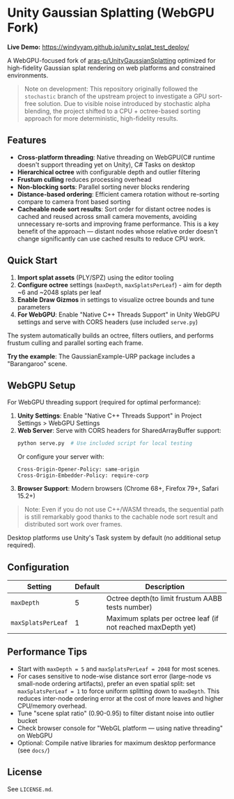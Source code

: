 # Unity Gaussian Splatting (WebGPU Fork)

**Live Demo:** https://windyyam.github.io/unity_splat_test_deploy/

A WebGPU-focused fork of [aras-p/UnityGaussianSplatting](https://github.com/aras-p/UnityGaussianSplatting) optimized for high-fidelity Gaussian splat rendering on web platforms and constrained environments.

> Note on development: This repository originally followed the `stochastic` branch of the upstream project to investigate a GPU sort-free solution. Due to visible noise introduced by stochastic alpha blending, the project shifted to a CPU + octree-based sorting approach for more deterministic, high-fidelity results.

## Features
- **Cross-platform threading**: Native threading on WebGPU(C# runtime doesn't support threading yet on Unity), C# Tasks on desktop
- **Hierarchical octree** with configurable depth and outlier filtering
- **Frustum culling** reduces processing overhead
- **Non-blocking sorts**: Parallel sorting never blocks rendering
- **Distance-based ordering**: Efficient camera rotation without re-sorting compare to camera front based sorting
- **Cacheable node sort results**: Sort order for distant octree nodes is cached and reused across small camera movements, avoiding unnecessary re-sorts and improving frame performance. This is a key benefit of the approach — distant nodes whose relative order doesn't change significantly can use cached results to reduce CPU work.

## Quick Start
1. **Import splat assets** (PLY/SPZ) using the editor tooling
2. **Configure octree** settings (`maxDepth`, `maxSplatsPerLeaf`) - aim for depth ~6 and ~2048 splats per leaf
3. **Enable Draw Gizmos** in settings to visualize octree bounds and tune parameters
4. **For WebGPU**: Enable "Native C++ Threads Support" in Unity WebGPU settings and serve with CORS headers (use included `serve.py`)

The system automatically builds an octree, filters outliers, and performs frustum culling and parallel sorting each frame.

**Try the example**: The GaussianExample-URP package includes a "Barangaroo" scene.

## WebGPU Setup
For WebGPU threading support (required for optimal performance):

1. **Unity Settings**: Enable "Native C++ Threads Support" in Project Settings > WebGPU Settings
2. **Web Server**: Serve with CORS headers for SharedArrayBuffer support:
   ```bash
   python serve.py  # Use included script for local testing
   ```
   Or configure your server with:
   ```
   Cross-Origin-Opener-Policy: same-origin
   Cross-Origin-Embedder-Policy: require-corp
   ```
3. **Browser Support**: Modern browsers (Chrome 68+, Firefox 79+, Safari 15.2+)

> Note: Even if you do not use C++/WASM threads, the sequential path is still remarkably good thanks to the cachable node sort result and distributed sort work over frames.

Desktop platforms use Unity's Task system by default (no additional setup required).

## Configuration
| Setting | Default | Description |
|---------|---------|-------------|
| `maxDepth` | 5 | Octree depth(to limit frustum AABB tests number) |
| `maxSplatsPerLeaf` | 1 | Maximum splats per octree leaf (if not reached maxDepth yet) |

## Performance Tips
- Start with `maxDepth = 5` and `maxSplatsPerLeaf = 2048` for most scenes.
- For cases sensitive to node-wise distance sort error (large-node vs small-node ordering artifacts), prefer an even spatial split: set `maxSplatsPerLeaf = 1` to force uniform splitting down to `maxDepth`. This reduces inter-node ordering error at the cost of more leaves and higher CPU/memory overhead.
- Tune "scene splat ratio" (0.90-0.95) to filter distant noise into outlier bucket
- Check browser console for "WebGL platform — using native threading" on WebGPU
- Optional: Compile native libraries for maximum desktop performance (see `docs/`)

## License
See `LICENSE.md`.
